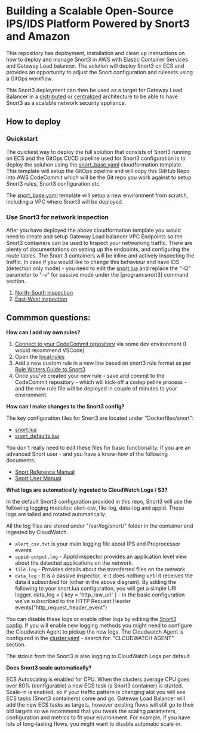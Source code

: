 # Building a Scalable Open-Source IPS/IDS Platform Powered by Snort3 and Amazon

This repository has deployment, installation and clean up instructions on how to deploy and manage Snort3 in AWS with Elastic Container Services and Gateway Load balancer. The solution will deploy Snort3 on ECS and provides an opportunity to adjust the Snort configuration and rulesets using a GitOps workflow.

This Snort3 deployment can then be used as a target for Gateway Load Balancer in a [distributed](https://aws.amazon.com/blogs/networking-and-content-delivery/scaling-network-traffic-inspection-using-aws-gateway-load-balancer/) or [centralized](https://aws.amazon.com/blogs/networking-and-content-delivery/centralized-inspection-architecture-with-aws-gateway-load-balancer-and-aws-transit-gateway/) architecture to be able to have Snort3 as a scalable network security appliance.

## How to deploy
### Quickstart
The quickest way to deploy the full solution that consists of Snort3 running on ECS and the GitOps CI/CD pipeline used for Snort3 configuration is to deploy the solution using the [snort_base.yaml](cloudformation/snort_base.yaml) cloudformation template. This template will setup the GitOps pipeline and will copy this GitHub Repo into AWS CodeCommit which will be the Git repo you work against to setup Snort3 rules, Snort3 configuration etc.

The [snort_base.yaml](cloudformation/snort_base.yaml) template will setup a new environment from scratch, including a VPC where Snort3 will be deployed.


### Use Snort3 for network inspection
After you have deployed the above cloudformation template you would need to create and setup Gateway Load balancer VPC Endpoints so the Snort3 containers can be used to Inspect your networking traffic. There are plenty of documentations on setting up the endpoints, and configuring the route tables. The Snort 3 containers will be inline and actively inspecting the traffic. In case if you would like to change this behaviour and have IDS (detection only mode) - you need to edit the [snort.lua](Dockerfiles/snort/supervisord.conf) and replace the "-Q" parameter to "-v" for passive mode under the [program:snort3] command section.

1. [North-South inspection](https://d1.awsstatic.com/architecture-diagrams/ArchitectureDiagrams/gateway-load-balancer-inspection-north-south-ra.pdf)
2. [East-West inspection](https://d1.awsstatic.com/architecture-diagrams/ArchitectureDiagrams/gateway-load-balancer-inspection-east-west-ra.pdf)

## Commmon questions:

**How can I add my own rules?**

1. [Connect to your CodeCommit repository](https://docs.aws.amazon.com/codecommit/latest/userguide/how-to-connect.html) via some dev environment (I would recommend VSCode)
2. Open the [local.rules](Dockerfiles/snort/local.rules)
3. Add a new custom rule in a new line based on snort3 rule format as per [Rule Writers Guide to Snort3](https://snort-org-site.s3.amazonaws.com/production/document_files/files/000/000/596/original/Rules_Writers_Guide_to_Snort_3_Rules.pdf?X-Amz-Algorithm=AWS4-HMAC-SHA256&X-Amz-Credential=AKIAU7AK5ITMJQBJPARJ%2F20220610%2Fus-east-1%2Fs3%2Faws4_request&X-Amz-Date=20220610T081428Z&X-Amz-Expires=172800&X-Amz-SignedHeaders=host&X-Amz-Signature=683a042437f9d2bf054799210cadb28c67f96580fdc6b8490280417e3c89eadb)
4. Once you've created your new rule - save and commit to the CodeCommit repository - which will kick-off a codepipeline process - and the new rule file will be deployed in couple of minutes to your environment.


**How can I make changes to the Snort3 config?**

The key configuration files for Snort3 are located under "Dockerfiles/snort":
* [snort.lua](Dockerfiles/snort/snort.lua)
* [snort_defaults.lua](Dockerfiles/snort/snort_defaults.lua)

You don't really need to edit these files for basic functionality. If you are an advanced Snort user - and you have a know-how of the following documents: 
* [Snort Reference Manual](https://github.com/snort3/snort3/releases/download/3.1.31.0/snort_reference.pdf)
* [Snort User Manual](https://github.com/snort3/snort3/releases/download/3.1.31.0/snort_user.pdf)


**What logs are automatically ingested to CloudWatch Logs / S3?**

In the default Snort3 configuration provided in this repo, Snort3 will use the following logging modules: alert-csv, file-log, data-log and appid. These logs are tailed and rotated automatically.

All the log files are stored under "/var/log/snort/" folder in the container and ingested by CloudWatch.

* `alert_csv.txt` is your main logging file about IPS and Preprocessor events
* `appid-output.log` -  AppId inspector provides an application level view about the detected applications on the network.
* `file.log` - Provides details about the transferred files on the network
* `data_log` - It is a passive inspector, ie it does nothing until it receives the data it subscribed for (other in the above diagram). By adding the following to your snort.lua configuration, you will get a simple URI logger.
data_log = { key = 'http_raw_uri' } - in the basic configuration we've subscribed to the HTTP Request Header events("http_request_header_event")


You can disable these logs or enable other logs by editing the [Snort3 config](Dockerfiles/snort/snort.lua). If you will enable new logging methods you might need to configure the Cloudwatch Agent to pickup the new logs. The Cloudwatch Agent is configured in the [cluster.yaml](cloudformation/snort/cluster.yaml) - search for: "CLOUDWATCH AGENT" section.

The stdout from the Snort3 is also logging to CloudWatch Logs per default. 

**Does Snort3 scale automatically?**

ECS Autoscaling is enabled for CPU. When the clusters average CPU goes over 80% (configurable) a new ECS task (a Snort3 container) is started. Scale-in is enabled, so if your traffic pattern is changing alot you will see ECS tasks (Snort3 containers) come and go.
Gateway Load Balancer will add the new ECS tasks as targets, however existing flows will still go to their old targets so we recommend that you tweak the scaling parameters, configuration and metrics to fit your environment. For example, if you have lots of long-lasting flows, you might want to disable automatic scale-in.
